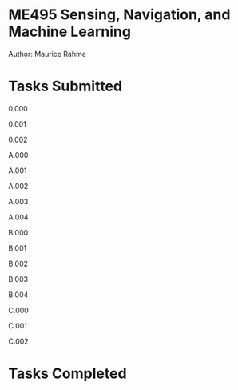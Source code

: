 # ME495 Sensing, Navigation, and Machine Learning
Author: Maurice Rahme

# Tasks Submitted

0.000

0.001

0.002

A.000

A.001

A.002

A.003

A.004

B.000

B.001

B.002

B.003

B.004

C.000

C.001

C.002

# Tasks Completed
